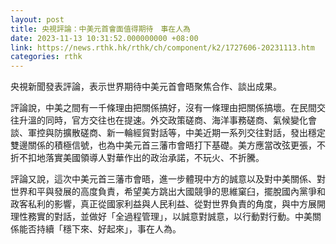 ```yaml
---
layout: post
title: 央視評論：中美元首會面值得期待　事在人為
date: 2023-11-13 10:31:52.000000000 +08:00
link: https://news.rthk.hk/rthk/ch/component/k2/1727606-20231113.htm
categories: rthk
---
```


央視新聞發表評論，表示世界期待中美元首會晤聚焦合作、談出成果。

評論說，中美之間有一千條理由把關係搞好，沒有一條理由把關係搞壞。在民間交往升溫的同時，官方交往也在提速。外交政策磋商、海洋事務磋商、氣候變化會談、軍控與防擴散磋商、新一輪經貿對話等，中美近期一系列交往對話，發出穩定雙邊關係的積極信號，也為中美元首三藩市會晤打下基礎。美方應當改弦更張，不折不扣地落實美國領導人對華作出的政治承諾，不玩火、不折騰。

評論又說，這次中美元首三藩市會晤，進一步體現中方的誠意以及對中美關係、對世界和平與發展的高度負責，希望美方跳出大國競爭的思維窠臼，擺脫國內黨爭和政客私利的影響，真正從國家利益與人民利益、從對世界負責的角度，與中方展開理性務實的對話，並做好「全過程管理」，以誠意對誠意，以行動對行動。中美關係能否持續「穩下來、好起來」，事在人為。
　
